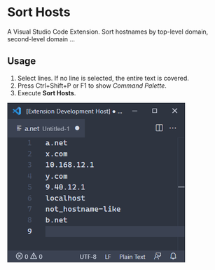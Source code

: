 # Sort Hosts

A Visual Studio Code Extension.
Sort hostnames by top-level domain, second-level domain ...

## Usage

1.  Select lines.
    If no line is selected, the entire text is covered.
2.  Press Ctrl+Shift+P or F1 to show *Command Palette*.
3.  Execute **Sort Hosts**.

![Usage animation](images/usage-animation.gif)
